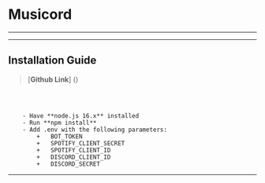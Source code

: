 # Musicord

***

***
## Installation Guide
> [**Github Link**] ()
<br/>
<pre><code>
    - Have **node.js 16.x** installed
    - Run **npm install**
    - Add .env with the following parameters:
        +   BOT_TOKEN
        +   SPOTIFY_CLIENT_SECRET
        +   SPOTIFY_CLIENT_ID
        +   DISCORD_CLIENT_ID
        +   DISCORD_SECRET
</code></pre>


***
